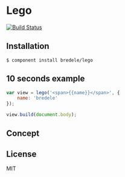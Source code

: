 # Lego

[![Build Status](https://travis-ci.org/bredele/lego.png?branch=master)](https://travis-ci.org/bredele/lego)
<!-- Remember where you were young, how simple it was to stack few blocks of Lego to create your dream house? -->


## Installation

    $ component install bredele/lego


## 10 seconds example

```js
var view = lego('<span>{{name}}</span>', {
	name: 'bredele'
});

view.build(document.body);
```

## Concept

## License

  MIT
